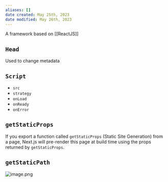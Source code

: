 ```yaml
---
aliases: []
date created: May 25th, 2023
date modified: May 26th, 2023
---
```

A framework based on [[ReactJS]]

## `Head`
Used to change metadata

## `Script`
- `src`
- `strategy`
- `onLoad`
- `onReady`
- `onError`

## `getStaticProps`
If you export a function called `getStaticProps` (Static Site Generation) from a page, Next.js will pre-render this page at build time using the props returned by `getStaticProps`.

## `getStaticPath`
![image.png](https://img.ynchen.me/2023/05/3fa85d220c5cf3d2d24e463d989bb13a.webp)
